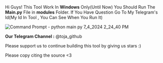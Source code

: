 Hi Guys!
This Tool Work In **Windows** Only(Until Now)
You Should Run The **Main.py** File in **modules** Folder.
If You Have Question Go To My Telegram's Id(My Id In Tool , You Can See When You Run It)



![Command Prompt - python  main py 7_4_2024 2_24_40 PM](https://github.com/JackyJa/ToJa/assets/145385026/5b7c19c8-96e5-4995-be40-28d1e75b5078)







**Our Telegram Channel :** @toja_github


Please support us to continue building this tool by giving us stars  :)


Please copy citing the source <3

